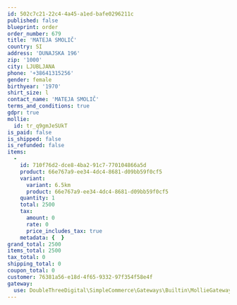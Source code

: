 ```yaml
---
id: 502c7c21-22c4-4a45-a1ed-bafe0296211c
published: false
blueprint: order
order_number: 679
title: 'MATEJA SMOLIČ'
country: SI
address: 'DUNAJSKA 196'
zip: '1000'
city: LJUBLJANA
phone: '+38641315256'
gender: female
birthyear: '1970'
shirt_size: l
contact_name: 'MATEJA SMOLIČ'
terms_and_conditions: true
gdpr: true
mollie:
  id: tr_q9gmJeSUkT
is_paid: false
is_shipped: false
is_refunded: false
items:
  -
    id: 710f76d2-dce8-4ba2-91c7-770104866a5d
    product: 66e767a9-ee34-4dc4-8681-d09bb59f0cf5
    variant:
      variant: 6.5km
      product: 66e767a9-ee34-4dc4-8681-d09bb59f0cf5
    quantity: 1
    total: 2500
    tax:
      amount: 0
      rate: 0
      price_includes_tax: true
    metadata: {  }
grand_total: 2500
items_total: 2500
tax_total: 0
shipping_total: 0
coupon_total: 0
customer: 76381a56-e18d-4f65-9332-97f354f58e4f
gateway:
  use: DoubleThreeDigital\SimpleCommerce\Gateways\Builtin\MollieGateway
---
```

